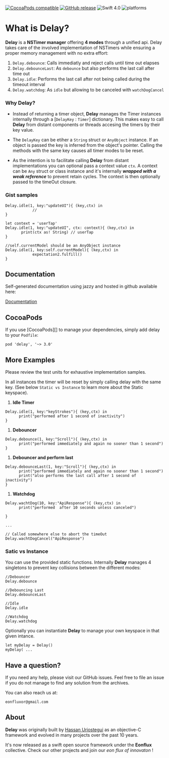[![CocoaPods compatible](https://img.shields.io/cocoapods/v/delay.svg)](#cocoapods) 
[![GitHub release](https://img.shields.io/github/release/eonfluxor/delay.svg)](https://github.com/eonfluxor/delay/releases) 
![Swift 4.0](https://img.shields.io/badge/Swift-4.0-orange.svg) 
![platforms](https://img.shields.io/badge/platform-iOS%20%7C%20macOS%20%7C%20tvOS%20%7C%20watchOS%20%7C%20Linux-lightgrey.svg)

# What is Delay?
**Delay** is a **NSTimer manager** offering **4 modes** through a unified api. Delay takes care of the involved implementation of NSTimers while ensuring a proper memory management with no extra effort:

1. `Delay.debounce`: Calls immediatly and reject calls until time out elapses
1. `Delay.debounceLast`: As `debounce` but also performs the last call after time out
1. `Delay.idle`: Performs the last call after not being called during the timeout interval
1. `Delay.watchdog`: As `idle` but allowing to be canceled with `watchDogCancel`

### Why Delay?


* Instead of returning a timer object, **Delay** manages the Timer instances internally through a [`DelayKey` : `Timer`]  dictionary. This makes easy to call **Delay** from distant components or threads accesing the timers by their key value.


* The `DelayKey` can be etiher a `String` struct or `AnyObject` instance.  If an object is passed the key is inferred from the object's pointer. Calling the methods with the same key causes all timer modes to be reset.


* As the intention is to facilitate calling **Delay** from distant implementations you can optional pass a context value `ctx`. A context can be `Any` struct or class instance and it's internally ***wrapped with a weak reference***  to prevent retain cycles. The context is then optionally passed to the timeOut closure.


### Gist samples

```
Delay.idle(1, key:"updateUI"){ (key,ctx) in
            //
}
```

```
let context = 'userTap'
Delay.idle(1, key:"updateUI", ctx: context){ (key,ctx) in
       print(ctx as! String) // userTap
}
```

```
//self.currentModel should be an AnyObject instance
Delay.idle(1, key:self.currentModel){ (key,ctx) in
            expectation2.fulfill()
}
```

## Documentation

Self-generated documentation using jazzy and hosted in github available here:

[Documentation](https://htmlpreview.github.io/?https://raw.githubusercontent.com/eonfluxor/delay/master/docs/index.html)

## CocoaPods

If you use [CocoaPods][] to manage your dependencies, simply add
delay to your `Podfile`:

```
pod 'delay', '~> 3.0'
```
   
## More Examples

Please review the test units for exhaustive implementation samples.

In all instances the timer will be reset by simply calling delay with the same key. (See below `Static vs Instance` to learn more about the Static keyspace).

1. **Idle Timer**
    
```
Delay.idle(1, key:"keyStrokes"){ (key,ctx) in
      print("performed after 1 second of inactivity")
}
```
   
1. **Debouncer**

```
Delay.debounce(1, key:"Scroll"){ (key,ctx) in
      print("performed immediately and again no sooner than 1 second")
}
```

1. **Debouncer and perform last**

```
Delay.debounceLast(1, key:"Scroll"){ (key,ctx) in
      print("performed immediately and again no sooner than 1 second")
      print("also performs the last call after 1 second of inactivity")
}
```

1. **Watchdog**

```
Delay.wachtDog(10, key:"ApiResponse"){ (key,ctx) in
      print("performed  after 10 seconds unless canceled")

}

...

// Called somewhere else to abort the timeOut
Delay.wachtDogCancel("ApiResponse")

```

### Satic vs Instance

You can use the provided static functions. Internally **Delay** manages 4 singletons to prevent key collisions between the different modes:

```
//Debouncer
Delay.debounce

//Debouncing Last
Delay.debounceLast

//Idle
Delay.idle

//Watchdog
Delay.watchdog
```

Optionally you can instantiate **Delay** to manage your own keyspace in that given intance.

```
let myDelay = Delay()
myDelay( ...
```

## Have a question?
If you need any help, please visit our GitHub issues. Feel free to file an issue if you do not manage to find any solution from the archives.

You can also reach us at: 

`eonfluxor@gmail.com `

## About

**Delay** was originally built by [Hassan Uriostegui](http://linkedin.com/in/hassanvfx) as an objective-C framework and evolved in many projects over the past 10 years.

It's now released as a swift open source framework under the **Eonflux** collective. Check our other projects and join our *eon flux of innovaton* !

